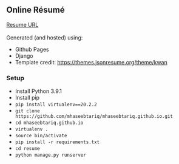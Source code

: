 ## Online Résumé

<a href="https://mhaseebtariq.com/" target="_blank">Resume URL</a><br/><br/>
Generated (and hosted) using:
* Github Pages
* Django
* Template credit: https://themes.jsonresume.org/theme/kwan

### Setup
* Install Python 3.9.1
* Install pip
* `pip install virtualenv==20.2.2`
* `git clone https://github.com/mhaseebtariq/mhaseebtariq.github.io.git`
* `cd mhaseebtariq.github.io`
* `virtualenv .`
* `source bin/activate`
* `pip install -r requirements.txt`
* `cd resume`
* `python manage.py runserver`
